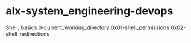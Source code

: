 # alx-system_engineering-devops
Shell, basics
0-current_working_directory
0x01-shell_permissions
0x02-shell_redirections
